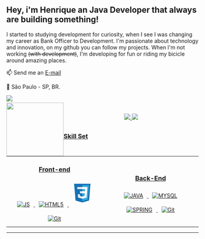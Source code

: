 ## Hey, i'm Henrique an Java Developer that always are building something!
I started to studying development for curiosity, when I see I was changing my career as Bank Officer to Development. I'm passionate about technology and innovation, on my github you can follow my projects. When I'm not working <s>(with development)</s>, I'm developing for fun or riding my bicicle around amazing places.


 📫 Send me an <a href="mailto:riquesmendes@gmail.com">E-mail</a>
 
 🚩 São Paulo - SP, BR.  
 

  
 <a href="https://www.linkedin.com/in/henrique-mendes-610b521aa/" target="_blank"><img src="https://img.shields.io/badge/-LinkedIn-%230077B5?style=for-the-badge&logo=linkedin&logoColor=white" target="_blank"></a>    
   <img align='left' src="https://giffiles.alphacoders.com/133/13350.gif" width="150" height="140">

  
  
  ##
 
<div align="center">
  <a href="https://github.com/riquemendes">
  <img height="143em" src="https://github-readme-stats.vercel.app/api?username=riquemendes&show_icons=true&theme=tokyonight&include_all_commits=true&count_private=true"/>
  <img height="143em" src="https://github-readme-stats.vercel.app/api/top-langs/?username=riquemendes&layout=compact&langs_count=7&theme=tokyonight"/>
</div>
  

  ##
  

### Skill Set
<table align="center"><tr><td align="center" width="50%" > 

### Front-end 
<div align="center">
<img style="margin: 10px" src="https://cdn.jsdelivr.net/gh/devicons/devicon/icons/javascript/javascript-original.svg" alt="JS" height="50" /> 
<img style="margin: 10px" src="https://cdn.jsdelivr.net/gh/devicons/devicon/icons/html5/html5-original-wordmark.svg" alt="HTML5" height="50" />  
<img style="margin: 10px" src="https://raw.githubusercontent.com/devicons/devicon/master/icons/css3/css3-original.svg" alt="CSS3" height="50" />  
<img style="margin: 10px" src="https://profilinator.rishav.dev/skills-assets/git-scm-icon.svg" alt="Git" height="50" />  
 
</div>
</td>
<td align="center" width="50%">
  
### Back-End
<div align="center">  
<img style="margin: 10px" src="https://cdn.jsdelivr.net/gh/devicons/devicon/icons/java/java-original.svg"/ alt="JAVA" height="50" />
<img style="margin: 10px" src= "https://cdn.jsdelivr.net/gh/devicons/devicon/icons/mysql/mysql-original-wordmark.svg"/ alt="MYSQL" height="50" />
<img style="margin: 10px" src= "https://cdn.jsdelivr.net/gh/devicons/devicon/icons/spring/spring-original.svg"/ alt="SPRING" height="50" />
<img style="margin: 10px" src="https://profilinator.rishav.dev/skills-assets/git-scm-icon.svg" alt="Git" height="50" />  
</div>
  </td></tr></table>  
  
----

 

